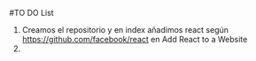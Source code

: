 #TO DO List

1. Creamos el repositorio y en index añadimos react según https://github.com/facebook/react  en Add React to a Website
2. 